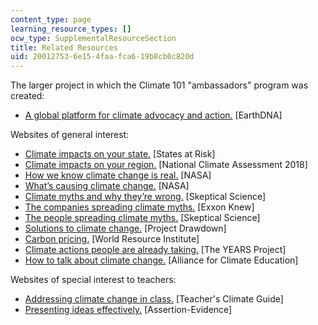 ```yaml
---
content_type: page
learning_resource_types: []
ocw_type: SupplementalResourceSection
title: Related Resources
uid: 20012753-6e15-4faa-fca6-19b8cb0c820d
---
```


The larger project in which the Climate 101 "ambassadors" program was created: 

*   [A global platform for climate advocacy and action.](https://earthdna.org/) \[EarthDNA\]  

Websites of general interest:

*   [Climate impacts on your state.](https://statesatrisk.org/) \[States at Risk\]
*   [Climate impacts on your region.](https://nca2018.globalchange.gov/chapter/1/) \[National Climate Assessment 2018\]
*   [How we know climate change is real.](https://climate.nasa.gov/evidence/) \[NASA\]
*   [What’s causing climate change.](https://climate.nasa.gov/causes/) \[NASA\]
*   [Climate myths and why they’re wrong.](https://skepticalscience.com/argument.php) \[Skeptical Science\]
*   [The companies spreading climate myths.](https://exxonknew.org/) \[Exxon Knew\]
*   [The people spreading climate myths.](https://skepticalscience.com/misinformers.php) \[Skeptical Science\]
*   [Solutions to climate change.](https://www.drawdown.org/) \[Project Drawdown\]
*   [Carbon pricing.](https://www.wri.org/blog/2016/03/carbon-tax-vs-cap-and-trade-what-s-better-policy-cut-emissions) \[World Resource Institute\]
*   [Climate actions people are already taking.](https://theyearsproject.com/) \[The YEARS Project\]
*   [How to talk about climate change.](https://www.youtube.com/watch?v=RkklaXhbTuA) \[Alliance for Climate Education\]

Websites of special interest to teachers:

*   [Addressing climate change in class.](https://teachers-climate-guide.fi/) \[Teacher's Climate Guide\]
*   [Presenting ideas effectively.](https://www.assertion-evidence.com/) \[Assertion-Evidence\]